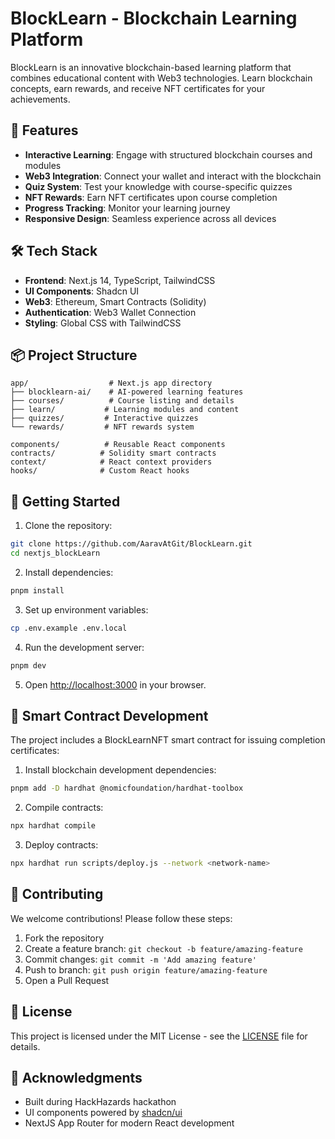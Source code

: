 # BlockLearn - Blockchain Learning Platform

BlockLearn is an innovative blockchain-based learning platform that combines educational content with Web3 technologies. Learn blockchain concepts, earn rewards, and receive NFT certificates for your achievements.

## 🚀 Features

- **Interactive Learning**: Engage with structured blockchain courses and modules
- **Web3 Integration**: Connect your wallet and interact with the blockchain
- **Quiz System**: Test your knowledge with course-specific quizzes
- **NFT Rewards**: Earn NFT certificates upon course completion
- **Progress Tracking**: Monitor your learning journey
- **Responsive Design**: Seamless experience across all devices

## 🛠️ Tech Stack

- **Frontend**: Next.js 14, TypeScript, TailwindCSS
- **UI Components**: Shadcn UI
- **Web3**: Ethereum, Smart Contracts (Solidity)
- **Authentication**: Web3 Wallet Connection
- **Styling**: Global CSS with TailwindCSS

## 📦 Project Structure

```
app/                  # Next.js app directory
├── blocklearn-ai/    # AI-powered learning features
├── courses/          # Course listing and details
├── learn/           # Learning modules and content
├── quizzes/         # Interactive quizzes
└── rewards/         # NFT rewards system

components/          # Reusable React components
contracts/          # Solidity smart contracts
context/            # React context providers
hooks/              # Custom React hooks
```

## 🚀 Getting Started

1. Clone the repository:
```bash
git clone https://github.com/AaravAtGit/BlockLearn.git
cd nextjs_blockLearn
```

2. Install dependencies:
```bash
pnpm install
```

3. Set up environment variables:
```bash
cp .env.example .env.local
```

4. Run the development server:
```bash
pnpm dev
```

5. Open [http://localhost:3000](http://localhost:3000) in your browser.

## 🔧 Smart Contract Development

The project includes a BlockLearnNFT smart contract for issuing completion certificates:

1. Install blockchain development dependencies:
```bash
pnpm add -D hardhat @nomicfoundation/hardhat-toolbox
```

2. Compile contracts:
```bash
npx hardhat compile
```

3. Deploy contracts:
```bash
npx hardhat run scripts/deploy.js --network <network-name>
```

## 🤝 Contributing

We welcome contributions! Please follow these steps:

1. Fork the repository
2. Create a feature branch: `git checkout -b feature/amazing-feature`
3. Commit changes: `git commit -m 'Add amazing feature'`
4. Push to branch: `git push origin feature/amazing-feature`
5. Open a Pull Request

## 📄 License

This project is licensed under the MIT License - see the [LICENSE](LICENSE) file for details.

## 🙏 Acknowledgments

- Built during HackHazards hackathon
- UI components powered by [shadcn/ui](https://ui.shadcn.com/)
- NextJS App Router for modern React development